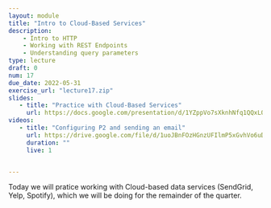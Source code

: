 ```yaml
---
layout: module
title: "Intro to Cloud-Based Services"
description:
    - Intro to HTTP
    - Working with REST Endpoints
    - Understanding query parameters
type: lecture
draft: 0
num: 17
due_date: 2022-05-31
exercise_url: "lecture17.zip"
slides:
   - title: "Practice with Cloud-Based Services"
     url: https://docs.google.com/presentation/d/1YZppVo7sXknhNfq1QQxLO6TAZM-GUfNr/edit?usp=sharing&ouid=117551212520532352302&rtpof=true&sd=true
videos:
   - title: "Configuring P2 and sending an email"
     url: https://drive.google.com/file/d/1uoJBnFOzHGnzUFIlmP5xGvhVo6uDt3wF/view?usp=sharing
     duration: ""
     live: 1


---
```


Today we will pratice working with Cloud-based data services (SendGrid, Yelp, Spotify), which we will be doing for the remainder of the quarter.
